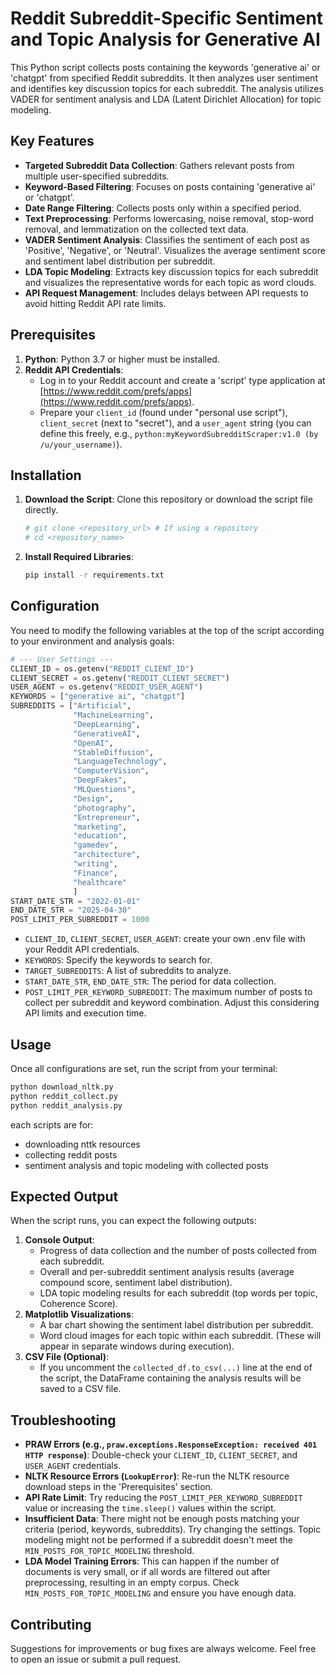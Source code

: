 # Reddit Subreddit-Specific Sentiment and Topic Analysis for Generative AI

This Python script collects posts containing the keywords 'generative ai' or 'chatgpt' from specified Reddit subreddits. It then analyzes user sentiment and identifies key discussion topics for each subreddit. The analysis utilizes VADER for sentiment analysis and LDA (Latent Dirichlet Allocation) for topic modeling.

## Key Features

-   **Targeted Subreddit Data Collection**: Gathers relevant posts from multiple user-specified subreddits.
-   **Keyword-Based Filtering**: Focuses on posts containing 'generative ai' or 'chatgpt'.
-   **Date Range Filtering**: Collects posts only within a specified period.
-   **Text Preprocessing**: Performs lowercasing, noise removal, stop-word removal, and lemmatization on the collected text data.
-   **VADER Sentiment Analysis**: Classifies the sentiment of each post as 'Positive', 'Negative', or 'Neutral'. Visualizes the average sentiment score and sentiment label distribution per subreddit.
-   **LDA Topic Modeling**: Extracts key discussion topics for each subreddit and visualizes the representative words for each topic as word clouds.
-   **API Request Management**: Includes delays between API requests to avoid hitting Reddit API rate limits.

## Prerequisites

1.  **Python**: Python 3.7 or higher must be installed.
2.  **Reddit API Credentials**:
    *   Log in to your Reddit account and create a 'script' type application at [https://www.reddit.com/prefs/apps](https://www.reddit.com/prefs/apps).
    *   Prepare your `client_id` (found under "personal use script"), `client_secret` (next to "secret"), and a `user_agent` string (you can define this freely, e.g., `python:myKeywordSubredditScraper:v1.0 (by /u/your_username)`).


## Installation

1.  **Download the Script**: Clone this repository or download the script file directly.
    ```bash
    # git clone <repository_url> # If using a repository
    # cd <repository_name>
    ```

2.  **Install Required Libraries**:
    ```bash
    pip install -r requirements.txt
    ```

## Configuration

You need to modify the following variables at the top of the script according to your environment and analysis goals:

```python
# --- User Settings ---
CLIENT_ID = os.getenv("REDDIT_CLIENT_ID") 
CLIENT_SECRET = os.getenv("REDDIT_CLIENT_SECRET")
USER_AGENT = os.getenv("REDDIT_USER_AGENT")
KEYWORDS = ["generative ai", "chatgpt"] 
SUBREDDITS = ["Artificial",
              "MachineLearning",
              "DeepLearning",
              "GenerativeAI",
              "OpenAI",
              "StableDiffusion",
              "LanguageTechnology",
              "ComputerVision",
              "DeepFakes",
              "MLQuestions",
              "Design",
              "photography",
              "Entrepreneur",
              "marketing",
              "education",
              "gamedev",
              "architecture",
              "writing",
              "Finance",
              "healthcare"
              ] 
START_DATE_STR = "2022-01-01"
END_DATE_STR = "2025-04-30"
POST_LIMIT_PER_SUBREDDIT = 1000
```

-   `CLIENT_ID`, `CLIENT_SECRET`, `USER_AGENT`: create your own .env file with your Reddit API credentials.
-   `KEYWORDS`: Specify the keywords to search for.
-   `TARGET_SUBREDDITS`: A list of subreddits to analyze.
-   `START_DATE_STR`, `END_DATE_STR`: The period for data collection.
-   `POST_LIMIT_PER_KEYWORD_SUBREDDIT`: The maximum number of posts to collect per subreddit and keyword combination. Adjust this considering API limits and execution time.


## Usage

Once all configurations are set, run the script from your terminal:

```bash
python download_nltk.py 
python reddit_collect.py 
python reddit_analysis.py 
```
each scripts are for:
- downloading nttk resources
- collecting reddit posts
- sentiment analysis and topic modeling with collected posts

## Expected Output

When the script runs, you can expect the following outputs:

1.  **Console Output**:
    *   Progress of data collection and the number of posts collected from each subreddit.
    *   Overall and per-subreddit sentiment analysis results (average compound score, sentiment label distribution).
    *   LDA topic modeling results for each subreddit (top words per topic, Coherence Score).
2.  **Matplotlib Visualizations**:
    *   A bar chart showing the sentiment label distribution per subreddit.
    *   Word cloud images for each topic within each subreddit. (These will appear in separate windows during execution).
3.  **CSV File (Optional)**:
    *   If you uncomment the `collected_df.to_csv(...)` line at the end of the script, the DataFrame containing the analysis results will be saved to a CSV file.

## Troubleshooting

-   **PRAW Errors (e.g., `praw.exceptions.ResponseException: received 401 HTTP response`)**: Double-check your `CLIENT_ID`, `CLIENT_SECRET`, and `USER_AGENT` credentials.
-   **NLTK Resource Errors (`LookupError`)**: Re-run the NLTK resource download steps in the 'Prerequisites' section.
-   **API Rate Limit**: Try reducing the `POST_LIMIT_PER_KEYWORD_SUBREDDIT` value or increasing the `time.sleep()` values within the script.
-   **Insufficient Data**: There might not be enough posts matching your criteria (period, keywords, subreddits). Try changing the settings. Topic modeling might not be performed if a subreddit doesn't meet the `MIN_POSTS_FOR_TOPIC_MODELING` threshold.
-   **LDA Model Training Errors**: This can happen if the number of documents is very small, or if all words are filtered out after preprocessing, resulting in an empty corpus. Check `MIN_POSTS_FOR_TOPIC_MODELING` and ensure you have enough data.

## Contributing

Suggestions for improvements or bug fixes are always welcome. Feel free to open an issue or submit a pull request.

